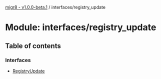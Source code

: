 [migr8 - v1.0.0-beta.1](../README.md) / interfaces/registry_update

# Module: interfaces/registry_update

## Table of contents

### Interfaces

- [RegistryUpdate](../interfaces/interfaces_registry_update.RegistryUpdate.md)
